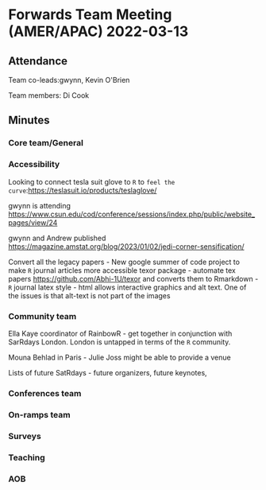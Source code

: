 # Forwards Team Meeting (AMER/APAC) 2022-03-13

## Attendance

Team co-leads:gwynn, Kevin O'Brien

Team members: Di Cook

## Minutes

### Core team/General

### Accessibility
Looking to connect tesla suit glove to `R` to `feel the curve`:https://teslasuit.io/products/teslaglove/

gwynn is attending https://www.csun.edu/cod/conference/sessions/index.php/public/website_pages/view/24

gwynn and Andrew published https://magazine.amstat.org/blog/2023/01/02/jedi-corner-sensification/

Convert all the legacy papers - New google summer of code project to make `R` journal articles more accessible 
  texor package - automate tex papers https://github.com/Abhi-1U/texor and converts them to Rmarkdown - `R` journal 
  latex style - html allows interactive graphics and alt text. One of the issues is that alt-text is not part of the images

### Community team
Ella Kaye coordinator of RainbowR - get together in conjunction with SarRdays London. London is untapped 
    in terms of the `R` community. 

Mouna Behlad in Paris - Julie Joss might be able to provide a venue

Lists of future SatRdays - future organizers, future keynotes, 

### Conferences team

### On-ramps team

### Surveys

### Teaching

### AOB

